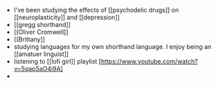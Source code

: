 - I've been studying the effects of [[psychodelic drugs]] on [[neuroplasticity]] and [[depression]]
- [[gregg shorthand]]
- [[Oliver Cromwell]]
- [[Brittany]]
-	studying languages for my own shorthand language. I enjoy being an [[amatuer linguist]]
- listening to [[lofi girl]] playlist [https://www.youtube.com/watch?v=5qap5aO4i9A]
- 